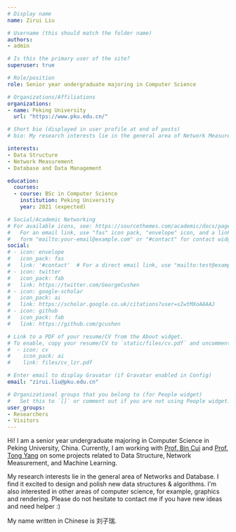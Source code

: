 ```yaml
---
# Display name
name: Zirui Liu

# Username (this should match the folder name)
authors:
- admin

# Is this the primary user of the site?
superuser: true

# Role/position
role: Senior year undergraduate majoring in Computer Science

# Organizations/Affiliations
organizations:
- name: Peking University
  url: "https://www.pku.edu.cn/"

# Short bio (displayed in user profile at end of posts)
# bio: My research interests lie in the general area of Network Measurement and Data Stream Processing. My current research focuses on using Coding Theory to improve Blockchain network broadcast. I also have a keen interest in Ray Tracing Rendering. 

interests:
- Data Structure
- Network Measurement
- Database and Data Management

education:
  courses:
  - course: BSc in Computer Science 
    institution: Peking University
    year: 2021 (expected)

# Social/Academic Networking
# For available icons, see: https://sourcethemes.com/academic/docs/page-builder/#icons
#   For an email link, use "fas" icon pack, "envelope" icon, and a link in the
#   form "mailto:your-email@example.com" or "#contact" for contact widget.
social:
# - icon: envelope
#   icon_pack: fas
#   link: '#contact'  # For a direct email link, use "mailto:test@example.org".
# - icon: twitter
#   icon_pack: fab
#   link: https://twitter.com/GeorgeCushen
# - icon: google-scholar
#   icon_pack: ai
#   link: https://scholar.google.co.uk/citations?user=sIwtMXoAAAAJ
# - icon: github
#   icon_pack: fab
#   link: https://github.com/gcushen

# Link to a PDF of your resume/CV from the About widget.
# To enable, copy your resume/CV to `static/files/cv.pdf` and uncomment the lines below.
#  - icon: cv
#    icon_pack: ai
#    link: files/cv_lzr.pdf

# Enter email to display Gravatar (if Gravatar enabled in Config)
email: "zirui.liu@pku.edu.cn"

# Organizational groups that you belong to (for People widget)
#   Set this to `[]` or comment out if you are not using People widget.
user_groups:
- Researchers
- Visitors
---
```


Hi! I am a senior year undergraduate majoring in Computer Science in Peking University, China. Currently, I am working with [Prof. Bin Cui](http://net.pku.edu.cn/~cuibin/) and [Prof. Tong Yang](http://net.pku.edu.cn/~yangtong/) on some projects related to Data Structure, Network Measurement, and Machine Learning. 

My research interests lie in the general area of Networks and Database. I find it excited to design and polish new data structures & algorithms. I'm also interested in other areas of computer science, for example, graphics and rendering. Please do not hesitate to contact me if you have new ideas and need helper :)

My name written in Chinese is 刘子瑞. 
<!-- My research interests lie in the general area of Network Measurement, Data Stream Processing and P2P Network Broadcasting. I also have a keen interest in Ray Tracing Rendering.  -->

<!-- For the time being, I am looking for a research opportunity in the next summer. Please contact me if you are interested.  -->


